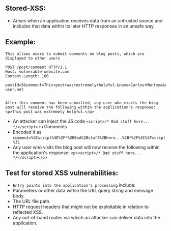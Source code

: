 ## Stored-XSS:
- Arises when an application receives data from an untrusted source and includes that data within its later HTTP responses in an unsafe way.

## Example:
```
This allows users to submit comments on blog posts, which are displayed to other users

POST /post/comment HTTP/1.1
Host: vulnerable-website.com
Content-Length: 100

postId=3&comment=This+post+was+extremely+helpful.&name=Carlos+Montoya&email=carlos%40normal-user.net


After this comment has been submitted, any user who visits the blog post will receive the following within the application's response:
<p>This post was extremely helpful.</p>
```
- An attacker can inject the JS code `<script>/* Bad stuff here... */</script>` in Comments
- Encoded it as `comment=%3Cscript%3E%2F*%2BBad%2Bstuff%2Bhere...%2B*%2F%3C%2Fscript%3E`
- Any user who visits the blog post will now receive the following within the application's response: `<p><script>/* Bad stuff here... */</script></p>`


## Test for stored XSS vulnerabilities:
- `Entry points into the application's processing` include:
- Parameters or other data within the URL query string and message body.
- The URL file path.
- HTTP request headers that might not be exploitable in relation to reflected XSS.
- Any out-of-band routes via which an attacker can deliver data into the application.



